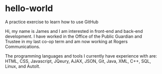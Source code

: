 # hello-world
A practice exercise to learn how to use GitHub

Hi, my name is James and I am interested in front-end and back-end development. I have worked in the Office of the Public Guardian and Trustee in my last co-op term and am now working at Rogers Communications.

The programming languages and tools I currently have experience with are: HTML, CSS, Javascript, JQeury, AJAX, JSON, Git, Java, XML, C++, SQL, Linux, and AutoIt.
